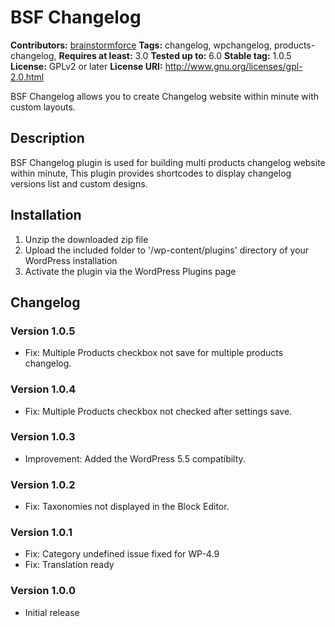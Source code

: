 # BSF Changelog #
**Contributors:** [brainstormforce](https://profiles.wordpress.org/brainstormforce)
**Tags:** changelog, wpchangelog, products-changelog,
**Requires at least:** 3.0
**Tested up to:** 6.0
**Stable tag:** 1.0.5
**License:** GPLv2 or later
**License URI:** http://www.gnu.org/licenses/gpl-2.0.html

BSF Changelog allows you to create Changelog website within minute with custom layouts.

## Description ##

BSF Changelog plugin is used for building multi products changelog website within minute, This plugin provides shortcodes to display changelog versions list and custom designs.

## Installation ##

1. Unzip the downloaded zip file
2. Upload the included folder to '/wp-content/plugins' directory of your WordPress installation
3. Activate the plugin via the WordPress Plugins page

## Changelog ##

### Version 1.0.5 ###
* Fix: Multiple Products checkbox not save for multiple products changelog.

### Version 1.0.4 ###
* Fix: Multiple Products checkbox not checked after settings save.

### Version 1.0.3 ###
* Improvement: Added the WordPress 5.5 compatibilty.

### Version 1.0.2 ###
- Fix: Taxonomies not displayed in the Block Editor.

### Version 1.0.1 ###
- Fix: Category undefined issue fixed for WP-4.9
- Fix: Translation ready

### Version 1.0.0 ###
- Initial release
